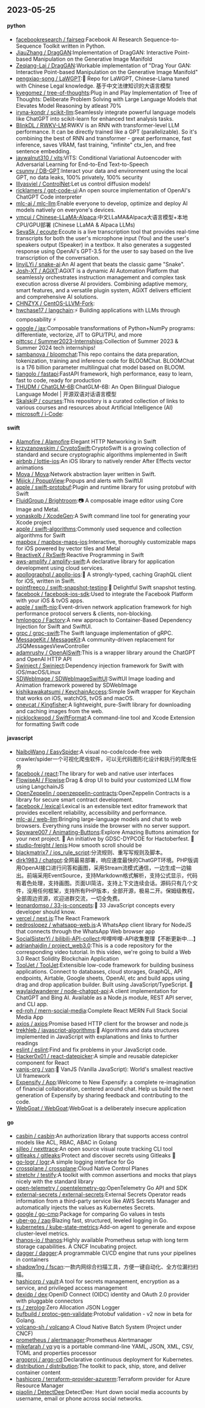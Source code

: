 ## 2023-05-25

#### python
* [facebookresearch / fairseq](https://github.com/facebookresearch/fairseq):Facebook AI Research Sequence-to-Sequence Toolkit written in Python.
* [JiauZhang / DragGAN](https://github.com/JiauZhang/DragGAN):Implementation of DragGAN: Interactive Point-based Manipulation on the Generative Image Manifold
* [Zeqiang-Lai / DragGAN](https://github.com/Zeqiang-Lai/DragGAN):Workable implementation of "Drag Your GAN: Interactive Point-based Manipulation on the Generative Image Manifold"
* [pengxiao-song / LaWGPT](https://github.com/pengxiao-song/LaWGPT):🎉
Repo for LaWGPT, Chinese-Llama tuned with Chinese Legal knowledge. 基于中文法律知识的大语言模型
* [kyegomez / tree-of-thoughts](https://github.com/kyegomez/tree-of-thoughts):Plug in and Play Implementation of Tree of Thoughts: Deliberate Problem Solving with Large Language Models that Elevates Model Reasoning by atleast 70%
* [iryna-kondr / scikit-llm](https://github.com/iryna-kondr/scikit-llm):Seamlessly integrate powerful language models like ChatGPT into scikit-learn for enhanced text analysis tasks.
* [BlinkDL / RWKV-LM](https://github.com/BlinkDL/RWKV-LM):RWKV is an RNN with transformer-level LLM performance. It can be directly trained like a GPT (parallelizable). So it's combining the best of RNN and transformer - great performance, fast inference, saves VRAM, fast training, "infinite" ctx_len, and free sentence embedding.
* [jaywalnut310 / vits](https://github.com/jaywalnut310/vits):VITS: Conditional Variational Autoencoder with Adversarial Learning for End-to-End Text-to-Speech
* [csunny / DB-GPT](https://github.com/csunny/DB-GPT):Interact your data and environment using the local GPT, no data leaks, 100% privately, 100% security
* [lllyasviel / ControlNet](https://github.com/lllyasviel/ControlNet):Let us control diffusion models!
* [ricklamers / gpt-code-ui](https://github.com/ricklamers/gpt-code-ui):An open source implementation of OpenAI's ChatGPT Code interpreter
* [mlc-ai / mlc-llm](https://github.com/mlc-ai/mlc-llm):Enable everyone to develop, optimize and deploy AI models natively on everyone's devices.
* [ymcui / Chinese-LLaMA-Alpaca](https://github.com/ymcui/Chinese-LLaMA-Alpaca):中文LLaMA&Alpaca大语言模型+本地CPU/GPU部署 (Chinese LLaMA & Alpaca LLMs)
* [SevaSk / ecoute](https://github.com/SevaSk/ecoute):Ecoute is a live transcription tool that provides real-time transcripts for both the user's microphone input (You) and the user's speakers output (Speaker) in a textbox. It also generates a suggested response using OpenAI's GPT-3.5 for the user to say based on the live transcription of the conversation.
* [linyiLYi / snake-ai](https://github.com/linyiLYi/snake-ai):An AI agent that beats the classic game "Snake".
* [Josh-XT / AGiXT](https://github.com/Josh-XT/AGiXT):AGiXT is a dynamic AI Automation Platform that seamlessly orchestrates instruction management and complex task execution across diverse AI providers. Combining adaptive memory, smart features, and a versatile plugin system, AGiXT delivers efficient and comprehensive AI solutions.
* [CHNZYX / CentOS-LLVM-Fork](https://github.com/CHNZYX/CentOS-LLVM-Fork):
* [hwchase17 / langchain](https://github.com/hwchase17/langchain):⚡
Building applications with LLMs through composability
⚡
* [google / jax](https://github.com/google/jax):Composable transformations of Python+NumPy programs: differentiate, vectorize, JIT to GPU/TPU, and more
* [pittcsc / Summer2023-Internships](https://github.com/pittcsc/Summer2023-Internships):Collection of Summer 2023 & Summer 2024 tech internships!
* [sambanova / bloomchat](https://github.com/sambanova/bloomchat):This repo contains the data preparation, tokenization, training and inference code for BLOOMChat. BLOOMChat is a 176 billion parameter multilingual chat model based on BLOOM.
* [tiangolo / fastapi](https://github.com/tiangolo/fastapi):FastAPI framework, high performance, easy to learn, fast to code, ready for production
* [THUDM / ChatGLM-6B](https://github.com/THUDM/ChatGLM-6B):ChatGLM-6B: An Open Bilingual Dialogue Language Model | 开源双语对话语言模型
* [SkalskiP / courses](https://github.com/SkalskiP/courses):This repository is a curated collection of links to various courses and resources about Artificial Intelligence (AI)
* [microsoft / i-Code](https://github.com/microsoft/i-Code):

#### swift
* [Alamofire / Alamofire](https://github.com/Alamofire/Alamofire):Elegant HTTP Networking in Swift
* [krzyzanowskim / CryptoSwift](https://github.com/krzyzanowskim/CryptoSwift):CryptoSwift is a growing collection of standard and secure cryptographic algorithms implemented in Swift
* [airbnb / lottie-ios](https://github.com/airbnb/lottie-ios):An iOS library to natively render After Effects vector animations
* [Moya / Moya](https://github.com/Moya/Moya):Network abstraction layer written in Swift.
* [Mijick / PopupView](https://github.com/Mijick/PopupView):Popups and alerts with SwiftUI
* [apple / swift-protobuf](https://github.com/apple/swift-protobuf):Plugin and runtime library for using protobuf with Swift
* [FluidGroup / Brightroom](https://github.com/FluidGroup/Brightroom):📷
A composable image editor using Core Image and Metal.
* [yonaskolb / XcodeGen](https://github.com/yonaskolb/XcodeGen):A Swift command line tool for generating your Xcode project
* [apple / swift-algorithms](https://github.com/apple/swift-algorithms):Commonly used sequence and collection algorithms for Swift
* [mapbox / mapbox-maps-ios](https://github.com/mapbox/mapbox-maps-ios):Interactive, thoroughly customizable maps for iOS powered by vector tiles and Metal
* [ReactiveX / RxSwift](https://github.com/ReactiveX/RxSwift):Reactive Programming in Swift
* [aws-amplify / amplify-swift](https://github.com/aws-amplify/amplify-swift):A declarative library for application development using cloud services.
* [apollographql / apollo-ios](https://github.com/apollographql/apollo-ios):📱
A strongly-typed, caching GraphQL client for iOS, written in Swift.
* [pointfreeco / swift-snapshot-testing](https://github.com/pointfreeco/swift-snapshot-testing):📸
Delightful Swift snapshot testing.
* [facebook / facebook-ios-sdk](https://github.com/facebook/facebook-ios-sdk):Used to integrate the Facebook Platform with your iOS & tvOS apps.
* [apple / swift-nio](https://github.com/apple/swift-nio):Event-driven network application framework for high performance protocol servers & clients, non-blocking.
* [hmlongco / Factory](https://github.com/hmlongco/Factory):A new approach to Container-Based Dependency Injection for Swift and SwiftUI.
* [grpc / grpc-swift](https://github.com/grpc/grpc-swift):The Swift language implementation of gRPC.
* [MessageKit / MessageKit](https://github.com/MessageKit/MessageKit):A community-driven replacement for JSQMessagesViewController
* [adamrushy / OpenAISwift](https://github.com/adamrushy/OpenAISwift):This is a wrapper library around the ChatGPT and OpenAI HTTP API
* [Swinject / Swinject](https://github.com/Swinject/Swinject):Dependency injection framework for Swift with iOS/macOS/Linux
* [SDWebImage / SDWebImageSwiftUI](https://github.com/SDWebImage/SDWebImageSwiftUI):SwiftUI Image loading and Animation framework powered by SDWebImage
* [kishikawakatsumi / KeychainAccess](https://github.com/kishikawakatsumi/KeychainAccess):Simple Swift wrapper for Keychain that works on iOS, watchOS, tvOS and macOS.
* [onevcat / Kingfisher](https://github.com/onevcat/Kingfisher):A lightweight, pure-Swift library for downloading and caching images from the web.
* [nicklockwood / SwiftFormat](https://github.com/nicklockwood/SwiftFormat):A command-line tool and Xcode Extension for formatting Swift code

#### javascript
* [NaiboWang / EasySpider](https://github.com/NaiboWang/EasySpider):A visual no-code/code-free web crawler/spider一个可视化爬虫软件，可以无代码图形化设计和执行的爬虫任务
* [facebook / react](https://github.com/facebook/react):The library for web and native user interfaces
* [FlowiseAI / Flowise](https://github.com/FlowiseAI/Flowise):Drag & drop UI to build your customized LLM flow using LangchainJS
* [OpenZeppelin / openzeppelin-contracts](https://github.com/OpenZeppelin/openzeppelin-contracts):OpenZeppelin Contracts is a library for secure smart contract development.
* [facebook / lexical](https://github.com/facebook/lexical):Lexical is an extensible text editor framework that provides excellent reliability, accessibility and performance.
* [mlc-ai / web-llm](https://github.com/mlc-ai/web-llm):Bringing large-language models and chat to web browsers. Everything runs inside the browser with no server support.
* [Spyware007 / Animating-Buttons](https://github.com/Spyware007/Animating-Buttons):Explore Amazing Buttons animation for your next project.
🤩
An initiative by GDSC-DYPCOE for Hactoberfest.
🚀
* [studio-freight / lenis](https://github.com/studio-freight/lenis):How smooth scroll should be
* [blackmatrix7 / ios_rule_script](https://github.com/blackmatrix7/ios_rule_script):分流规则、重写写规则及脚本。
* [dirk1983 / chatgpt](https://github.com/dirk1983/chatgpt):全网最易部署，响应速度最快的ChatGPT环境。PHP版调用OpenAI接口进行问答和画图，采用Stream流模式通信，一边生成一边输出。前端采用EventSource，支持Markdown格式解析，支持公式显示，代码有着色处理，支持画图。页面UI简洁，支持上下文连续会话。源码只有几个文件，没用任何框架，支持所有PHP版本，全部开源，极易二开。保姆级教程，全部周边资源，欢迎进群交流，一切全免费。
* [leonardomso / 33-js-concepts](https://github.com/leonardomso/33-js-concepts):📜
33 JavaScript concepts every developer should know.
* [vercel / next.js](https://github.com/vercel/next.js):The React Framework
* [pedroslopez / whatsapp-web.js](https://github.com/pedroslopez/whatsapp-web.js):A WhatsApp client library for NodeJS that connects through the WhatsApp Web browser app
* [SocialSisterYi / bilibili-API-collect](https://github.com/SocialSisterYi/bilibili-API-collect):哔哩哔哩-API收集整理【不断更新中....】
* [adrianhajdin / project_web3.0](https://github.com/adrianhajdin/project_web3.0):This is a code repository for the corresponding video tutorial. In this video, we're going to build a Web 3.0 React Solidity Blockchain Application
* [ToolJet / ToolJet](https://github.com/ToolJet/ToolJet):Extensible low-code framework for building business applications. Connect to databases, cloud storages, GraphQL, API endpoints, Airtable, Google sheets, OpenAI, etc and build apps using drag and drop application builder. Built using JavaScript/TypeScript.
🚀
* [waylaidwanderer / node-chatgpt-api](https://github.com/waylaidwanderer/node-chatgpt-api):A client implementation for ChatGPT and Bing AI. Available as a Node.js module, REST API server, and CLI app.
* [ed-roh / mern-social-media](https://github.com/ed-roh/mern-social-media):Complete React MERN Full Stack Social Media App
* [axios / axios](https://github.com/axios/axios):Promise based HTTP client for the browser and node.js
* [trekhleb / javascript-algorithms](https://github.com/trekhleb/javascript-algorithms):📝
Algorithms and data structures implemented in JavaScript with explanations and links to further readings
* [eslint / eslint](https://github.com/eslint/eslint):Find and fix problems in your JavaScript code.
* [Hacker0x01 / react-datepicker](https://github.com/Hacker0x01/react-datepicker):A simple and reusable datepicker component for React
* [vanjs-org / van](https://github.com/vanjs-org/van):🍦
VanJS (Vanilla JavaScript): World's smallest reactive UI framework
* [Expensify / App](https://github.com/Expensify/App):Welcome to New Expensify: a complete re-imagination of financial collaboration, centered around chat. Help us build the next generation of Expensify by sharing feedback and contributing to the code.
* [WebGoat / WebGoat](https://github.com/WebGoat/WebGoat):WebGoat is a deliberately insecure application

#### go
* [casbin / casbin](https://github.com/casbin/casbin):An authorization library that supports access control models like ACL, RBAC, ABAC in Golang
* [sjlleo / nexttrace](https://github.com/sjlleo/nexttrace):An open source visual route tracking CLI tool
* [gitleaks / gitleaks](https://github.com/gitleaks/gitleaks):Protect and discover secrets using Gitleaks
🔑
* [go-logr / logr](https://github.com/go-logr/logr):A simple logging interface for Go
* [crossplane / crossplane](https://github.com/crossplane/crossplane):Cloud Native Control Planes
* [stretchr / testify](https://github.com/stretchr/testify):A toolkit with common assertions and mocks that plays nicely with the standard library
* [open-telemetry / opentelemetry-go](https://github.com/open-telemetry/opentelemetry-go):OpenTelemetry Go API and SDK
* [external-secrets / external-secrets](https://github.com/external-secrets/external-secrets):External Secrets Operator reads information from a third-party service like AWS Secrets Manager and automatically injects the values as Kubernetes Secrets.
* [google / go-cmp](https://github.com/google/go-cmp):Package for comparing Go values in tests
* [uber-go / zap](https://github.com/uber-go/zap):Blazing fast, structured, leveled logging in Go.
* [kubernetes / kube-state-metrics](https://github.com/kubernetes/kube-state-metrics):Add-on agent to generate and expose cluster-level metrics.
* [thanos-io / thanos](https://github.com/thanos-io/thanos):Highly available Prometheus setup with long term storage capabilities. A CNCF Incubating project.
* [dagger / dagger](https://github.com/dagger/dagger):A programmable CI/CD engine that runs your pipelines in containers
* [shadow1ng / fscan](https://github.com/shadow1ng/fscan):一款内网综合扫描工具，方便一键自动化、全方位漏扫扫描。
* [hashicorp / vault](https://github.com/hashicorp/vault):A tool for secrets management, encryption as a service, and privileged access management
* [dexidp / dex](https://github.com/dexidp/dex):OpenID Connect (OIDC) identity and OAuth 2.0 provider with pluggable connectors
* [rs / zerolog](https://github.com/rs/zerolog):Zero Allocation JSON Logger
* [bufbuild / protoc-gen-validate](https://github.com/bufbuild/protoc-gen-validate):Protobuf validation - v2 now in beta for Golang.
* [volcano-sh / volcano](https://github.com/volcano-sh/volcano):A Cloud Native Batch System (Project under CNCF)
* [prometheus / alertmanager](https://github.com/prometheus/alertmanager):Prometheus Alertmanager
* [mikefarah / yq](https://github.com/mikefarah/yq):yq is a portable command-line YAML, JSON, XML, CSV, TOML and properties processor
* [argoproj / argo-cd](https://github.com/argoproj/argo-cd):Declarative continuous deployment for Kubernetes.
* [distribution / distribution](https://github.com/distribution/distribution):The toolkit to pack, ship, store, and deliver container content
* [hashicorp / terraform-provider-azurerm](https://github.com/hashicorp/terraform-provider-azurerm):Terraform provider for Azure Resource Manager
* [piaolin / DetectDee](https://github.com/piaolin/DetectDee):DetectDee: Hunt down social media accounts by username, email or phone across social networks.
